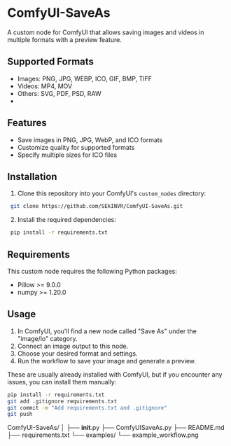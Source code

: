 # ComfyUI-SaveAs 

A custom node for ComfyUI that allows saving images and videos in multiple formats with a preview feature.

## Supported Formats

- Images: PNG, JPG, WEBP, ICO, GIF, BMP, TIFF
- Videos: MP4, MOV
- Others: SVG, PDF, PSD, RAW
- 
## Features

- Save images in PNG, JPG, WebP, and ICO formats
- Customize quality for supported formats
- Specify multiple sizes for ICO files

## Installation

1. Clone this repository into your ComfyUI's `custom_nodes` directory:
```bash
 git clone https://github.com/SEkINVR/ComfyUI-SaveAs.git
```
2. Install the required dependencies:
```bash
 pip install -r requirements.txt
```

## Requirements

This custom node requires the following Python packages:
- Pillow >= 9.0.0
- numpy >= 1.20.0

## Usage

1. In ComfyUI, you'll find a new node called "Save As" under the "image/io" category.
2. Connect an image output to this node.
3. Choose your desired format and settings.
4. Run the workflow to save your image and generate a preview.


These are usually already installed with ComfyUI, but if you encounter any issues, you can install them manually:
```bash
pip install -r requirements.txt
git add .gitignore requirements.txt
git commit -m "Add requirements.txt and .gitignore"
git push
```
ComfyUI-SaveAs/
│
├── __init__.py
├── ComfyUISaveAs.py
├── README.md
├── requirements.txt
└── examples/
    └── example_workflow.png
